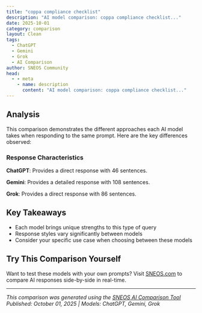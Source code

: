 ```yaml
---
title: "coppa compliance checklist"
description: "AI model comparison: coppa compliance checklist..."
date: 2025-10-01
category: comparison
layout: Clean
tags:
  - ChatGPT
  - Gemini
  - Grok
  - AI Comparison
author: SNEOS Community
head:
  - - meta
    - name: description
      content: "AI model comparison: coppa compliance checklist..."
---
```


<ChatComparison
  title="coppa compliance checklist"
  prompt="coppa compliance checklist"
  :responses='{"ChatGPT": "Certainly! Here is a **COPPA Compliance Checklist** to help ensure your website or online service adheres to the Children\u0027s Online Privacy Protection Act (COPPA):\n\n### COPPA Compliance Checklist\n\n#### 1. **Determine Applicability**\n- Identify if your website or online service is directed to children under 13.\n- Determine if you knowingly collect personal information from children under 13.\n- Verify if your service is covered by COPPA (operators of commercial websites, online services, apps, channels on YouTube, etc.).\n\n#### 2. **Provide Clear Privacy Notice**\n- Post a clear, comprehensive, and easy-to-understand privacy policy on your homepage.\n- Include details about information collected, how it is used, shared, and maintained.\n- Provide contact information for the operator responsible for COPPA compliance.\n- Update your privacy policy regularly and notify users of changes.\n\n#### 3. **Parental Notice and Consent**\n- Notify parents directly about data collection practices before collecting personal information from their children.\n- Use a verifiable parental consent mechanism (options include consent form, credit card, government ID, phone call, video conference).\n- Obtain consent for the collection, use, or disclosure of personal information.\n- Provide parents with the option to review and/or delete their child\u2019s information.\n\n#### 4. **Data Collection Limitations**\n- Collect only what is reasonably necessary to participate in the activity.\n- Avoid collecting personal information unnecessarily.\n- Limit data retention to only as long as necessary.\n\n#### 5. **Provide Parental Rights**\n- Allow parents to review the personal information collected from their children.\n- Provide parents the ability to revoke consent and have the child\u2019s data deleted.\n- Provide a way for parents to refuse further data collection from the child.\n\n#### 6. **Protect Data Security**\n- Implement reasonable procedures to protect the confidentiality, security, and integrity of children\u2019s personal information.\n- Secure transmission of data (use HTTPS, encryption).\n- Limit access to children\u2019s data only to authorized personnel.\n\n#### 7. **Implement Age Screening and Parental Controls**\n- Use age screening methods to determine if a user is under 13.\n- Provide or support parental control features.\n\n#### 8. **Data Sharing and Third Parties**\n- Ensure third-party service providers comply with COPPA if they handle children\u2019s data on your behalf.\n- Have contracts or agreements with third parties limiting the use of children\u2019s data.\n- Disclose all third-party data sharing practices in your privacy policy.\n\n#### 9. **Maintain Records**\n- Keep records of parental consents.\n- Document the steps taken to comply with COPPA.\n- Retain data collection and privacy records for at least 3 years.\n\n#### 10. **Respond to Data Breaches**\n- Have an incident response plan specific to children\u2019s data.\n- Notify parents and regulatory authorities promptly in case of a data breach involving children\u2019s information.\n\n---\n\n### Additional Tips:\n- Stay updated with FTC guidelines and any amendments to COPPA.\n- Train your team on COPPA requirements.\n- Consult legal counsel for tailored compliance assistance.\n\n---\n\nIf you want, I can help you draft specific policies, parental consent forms, or provide detailed guidance on any part of the checklist.", "Gemini": "Okay, let\u0027s break down a COPPA compliance checklist. This is a complex area, so this checklist is a starting point and should be reviewed with legal counsel to ensure full compliance. I\u0027ll cover the key areas, and then provide a more detailed breakdown:\n\n**Key Areas of COPPA Compliance (Quick Checklist)**\n\n* **Determine Applicability:** Does COPPA apply to your website, app, or online service? (See details below).\n* **Privacy Policy:** Is your privacy policy comprehensive, clear, and accessible? Does it specifically address children\u0027s data practices?\n* **Direct Notice:** If you collect personal information from children under 13, do you provide direct notice to parents about your practices?\n* **Verifiable Parental Consent:** Do you obtain verifiable parental consent *before* collecting, using, or disclosing personal information from children under 13 (with limited exceptions)?\n* **Data Minimization:** Do you only collect the personal information that is reasonably necessary for the activity?\n* **Data Security:** Do you maintain reasonable procedures to protect the confidentiality, security, and integrity of the personal information you collect from children?\n* **Data Retention:** Do you retain children\u0027s personal information only for as long as reasonably necessary to fulfill the purpose for which it was collected?\n* **Parental Access and Deletion:** Do you provide parents with the right to review their child\u0027s personal information, delete it, and refuse to permit further collection or use?\n\n**Detailed COPPA Compliance Checklist**\n\n**I. Applicability \u0026 Scope**\n\n* **[ ] Determine if COPPA Applies to Your Website/App/Service:**\n * **[ ] Child-Directed:** Is your website or online service directed to children under 13? (This includes content, advertising, overall design, etc.)\n * **[ ] General Audience with Knowledge of Child Users:** Even if not directed to children, do you *knowingly* collect personal information from children under 13? (e.g., age screening failed, user self-identifies).\n * **[ ] Third-Party Liability:** Even if you *don\u0027t* directly collect information, do you allow third parties (e.g., advertisers, social plugins) to collect personal information on your site and do you have actual knowledge they are collecting from children under 13?\n * **[ ] Hosted Platforms**: Are you a platform hosting content where you are aware that the hosted site is directed at children under 13?\n* **[ ] Define \u0022Personal Information\u0022:** COPPA\u0027s definition is broad. It includes:\n * **[ ] Name (first and last)**\n * **[ ] Address (home or email)**\n * **[ ] Telephone number**\n * **[ ] Social Security number**\n * **[ ] Online contact information (email address, IM identifier, etc.)**\n * **[ ] Screen name or user name (where it functions like online contact information)**\n * **[ ] Photograph, video, or audio**\n * **[ ] Geolocation information sufficient to identify street name and city/town**\n * **[ ] Persistent identifiers (e.g., cookies, IP address) used to recognize a user over time.**\n * **[ ] Any information concerning the child or the parents of that child that the operator collects online from the child and combines with an identifier described above**\n\n**II. Privacy Policy Requirements**\n\n* **[ ] Comprehensive and Clear Privacy Policy:**\n * **[ ] Prominently Displayed Link:** Is there a clear and conspicuous link to your privacy policy on every page where personal information is collected from children?\n * **[ ] Content of the Privacy Policy:** Does it include ALL of the following:\n * **[ ] Operator\u0027s Name and Contact Information:** Clearly state the name, address, telephone number, and email address of all operators collecting or maintaining personal information from children through the site or service.\n * **[ ] Information Collected:** Describe what information is collected from children, how it is collected (e.g., directly from the child, through cookies), and the specific uses of that information.\n * **[ ] Disclosure Practices:** Describe whether you disclose children\u0027s personal information to third parties, and if so, identify the categories of third parties and the purposes for which they use the information.\n * **[ ] Parental Rights:** Explain parents\u0027 rights to review, delete, and prevent further collection or use of their child\u0027s information, and how they can exercise those rights.\n * **[ ] COPPA Compliance Statement:** State that you comply with COPPA.\n* **[ ] Review and Update Regularly:** Is the privacy policy reviewed and updated regularly to reflect current practices?\n\n**III. Direct Notice to Parents**\n\n* **[ ] When Required:** Provided *before* collecting personal information from a child. This is in addition to the general privacy policy.\n* **[ ] Content of the Direct Notice:**\n * **[ ] Operator(s) Information:** Similar to the privacy policy, include the operator\u0027s name, address, telephone number, and email address.\n * **[ ] Information Collected:** Describe the specific information being collected from the child.\n * **[ ] Use of Information:** Explain how the information will be used.\n * **[ ] Disclosure Practices:** Explain if the information will be shared with third parties, and if so, identify the categories of third parties and their uses.\n * **[ ] Parental Rights:** Explain parents\u0027 rights (review, delete, prevent further collection/use) and how to exercise them.\n * **[ ] Consent Mechanism:** Explain the method for obtaining verifiable parental consent.\n* **[ ] Delivery Method:** The notice must be reasonably accessible and understandable. Common methods include:\n * **[ ] Email:** Sending the notice via email to the parent.\n * **[ ] Postal Mail:** Sending the notice via postal mail.\n * **[ ] Prominent Posting:** Posting the notice prominently on the website or online service, combined with email or postal mail.\n\n**IV. Verifiable Parental Consent**\n\n* **[ ] Requirement:** Obtain verifiable parental consent *before* collecting, using, or disclosing personal information from a child under 13, *except* for limited permitted uses (see below).\n* **[ ] Permitted Uses WITHOUT Consent (Limited Exceptions):**\n * **[ ] Support Internal Operations:** Collecting a child\u0027s contact information to respond directly to a one-time request from the child, provided that the information is not used to re-contact the child for other purposes.\n * **[ ] Requesting contact information of a parent:** To get parental consent or to provide parental notice.\n * **[ ] Respond directly more than once to a specific request from the child:** (but the parent must be notified of each additional communication).\n * **[ ] Protect the safety of a child.**\n * **[ ] Protect the security or integrity of the website or online service.**\n * **[ ] Take precautions against liability.**\n* **[ ] Methods of Verifiable Parental Consent (Examples - choose a method appropriate for the risk and type of data collected):**\n * **[ ] Credit Card, Debit Card, or Other Payment Method Verification:** Requiring the parent to provide a credit card, debit card, or other online payment method (subject to a small charge).\n * **[ ] Government-Issued Identification Verification:** Requiring the parent to provide a copy of a government-issued identification (e.g., driver\u0027s license). (Requires strong data security).\n * **[ ] Toll-Free Telephone Number Verification:** Having the parent call a toll-free telephone number staffed by trained personnel.\n * **[ ] Video Conference:** Confirming parent ID through video conference.\n * **[ ] Signed Consent Form:** Having the parent sign a consent form and return it by mail or fax.\n * **[ ] Email Plus Additional Step:** Emailing the parent and then taking further steps to verify identity (e.g., asking for additional information).\n* **[ ] \u0022Knowledgeable Third Party\u0022 Consent:** Reliance on a third party who is expert in parental consent mechanisms.\n* **[ ] Record Keeping:** Maintain records of consent.\n\n**V. Data Minimization**\n\n* **[ ] Collect Only Necessary Information:** Only collect the personal information from children that is reasonably necessary for the activity. Avoid collecting extraneous data.\n* **[ ] Purpose Limitation:** Use the data only for the purpose for which it was collected.\n\n**VI. Data Security**\n\n* **[ ] Reasonable Security Procedures:** Implement and maintain reasonable procedures to protect the confidentiality, security, and integrity of personal information collected from children. This includes:\n * **[ ] Data Encryption:** Encrypting sensitive data in transit and at rest.\n * **[ ] Access Controls:** Limiting access to personal information to authorized personnel only.\n * **[ ] Regular Security Assessments:** Conducting regular security assessments to identify and address vulnerabilities.\n * **[ ] Employee Training:** Training employees on data security best practices and COPPA compliance.\n * **[ ] Incident Response Plan:** Having a plan in place to respond to data breaches or security incidents.\n\n**VII. Data Retention**\n\n* **[ ] Retention Policy:** Implement a data retention policy that limits the amount of time you retain children\u0027s personal information.\n* **[ ] Delete When No Longer Needed:** Delete the information when it is no longer reasonably necessary for the purpose for which it was collected.\n\n**VIII. Parental Access and Control**\n\n* **[ ] Access Rights:** Provide parents with the right to access their child\u0027s personal information.\n* **[ ] Deletion Rights:** Provide parents with the right to have their child\u0027s personal information deleted.\n* **[ ] Opt-Out Rights:** Provide parents with the right to refuse to permit further collection or use of their child\u0027s information.\n* **[ ] Verification of Identity:** Implement procedures to verify the identity of parents requesting access, deletion, or opt-out.\n\n**IX. Additional Considerations**\n\n* **[ ] Third-Party Services:** If you use third-party services (e.g., analytics, advertising), ensure that those services also comply with COPPA. Review their privacy policies and data practices.\n* **[ ] Age Screening:** Implement age screening mechanisms to prevent the collection of personal information from children under 13 without parental consent. However, be aware that relying solely on age screening can be problematic if you have \u0022actual knowledge\u0022 that children are using your service.\n* **[ ] Mobile Apps:** If you have a mobile app, consider the unique privacy challenges posed by mobile devices (e.g., geolocation tracking).\n* **[ ] Review and Update Regularly:** COPPA is subject to interpretation and enforcement actions. Regularly review your compliance program and update it as needed.\n\n**Disclaimer:** This checklist is for informational purposes only and does not constitute legal advice. You should consult with an attorney to ensure your website, app, or online service complies with COPPA and other applicable laws. The FTC\u0027s website (www.ftc.gov) is also a valuable resource.", "Grok": "Creating a **COPPA Compliance Checklist** is essential for businesses or app developers targeting children under 13 years of age in the United States. The **Children\u0027s Online Privacy Protection Act (COPPA)**, enforced by the Federal Trade Commission (FTC), sets strict guidelines for collecting, using, and disclosing personal information from children. Below is a comprehensive checklist to help ensure compliance with COPPA:\n\n---\n\n### **COPPA Compliance Checklist**\n\n#### **1. Determine if COPPA Applies to Your Business**\n- **Target Audience**: Does your website, app, or online service target children under 13, or do you have actual knowledge that you are collecting personal information from children under 13?\n- **General Audience with Child Users**: Even if your service is for a general audience, do you have systems to identify and handle data from users under 13?\n- **Third-Party Involvement**: Do any third-party services integrated into your platform (e.g., analytics tools, ad networks) collect personal information from children?\n\n#### **2. Post a Clear and Comprehensive Privacy Policy**\n- Ensure your privacy policy is easy to find, written in clear language, and accessible to parents.\n- Include the following in your privacy policy:\n - Types of personal information collected from children.\n - How the information is used and disclosed.\n - How parents can review, delete, or refuse further collection of their child\u2019s information.\n - Contact information for inquiries.\n- Link to the privacy policy from every page where personal information is collected.\n- If using third-party services, disclose their involvement and link to their privacy policies.\n\n#### **3. Obtain Verifiable Parental Consent**\n- Before collecting, using, or disclosing personal information from a child under 13, obtain verifiable parental consent using one of these FTC-approved methods:\n - Signed consent form (faxed, scanned, or mailed).\n - Credit/debit card or other online payment system that notifies the account holder.\n - Toll-free number staffed by trained personnel.\n - Video conferencing with trained personnel to confirm consent.\n - Email with a follow-up confirmation (for internal uses of data only, not for disclosure to third parties).\n- For low-risk, internal-use cases, the \u201Cemail plus\u201D method can be used (email with an additional confirmation step).\n- Maintain records of parental consent securely.\n\n#### **4. Limit Data Collection**\n- Collect only the personal information necessary to provide the service or activity.\n- Avoid over-collecting data or retaining it longer than necessary.\n- Define and limit what constitutes \u0022personal information\u0022 (e.g., name, address, email, phone number, geolocation, photos, videos, audio, or persistent identifiers like IP addresses or device IDs).\n\n#### **5. Provide Parental Access and Control**\n- Allow parents to:\n - Review personal information collected from their child.\n - Request deletion of their child\u2019s data.\n - Refuse further collection or use of their child\u2019s information.\n- Provide clear instructions on how parents can exercise these rights.\n- Respond promptly to parental requests.\n\n#### **6. Ensure Data Security**\n- Implement reasonable security procedures to protect children\u2019s personal information from unauthorized access, use, or disclosure.\n- Use encryption, secure storage, and access controls to safeguard data.\n- Limit access to personal information to authorized personnel only.\n- Regularly review and update security measures.\n\n#### **7. Limit Third-Party Data Sharing**\n- Disclose personal information to third parties only if you have parental consent or if the third party is necessary for providing the service (e.g., hosting or analytics).\n- Ensure third-party partners comply with COPPA and have appropriate safeguards in place via contracts or agreements.\n- Avoid sharing persistent identifiers (e.g., IP addresses, device IDs) with third parties for behavioral advertising without parental consent.\n\n#### **8. Avoid Behavioral Advertising Without Consent**\n- Do not engage in behavioral advertising or tracking for children under 13 without verifiable parental consent.\n- If using ad networks or analytics tools, ensure they are COPPA-compliant or disable tracking for child-directed content.\n\n#### **9. Provide Clear Notice Before Data Collection**\n- Before collecting data, provide a clear notice to parents about:\n - What information is being collected.\n - How it will be used.\n - Who it will be shared with.\n- Ensure notices are concise, easy to understand, and not buried in fine print.\n\n#### **10. Train Employees and Vendors**\n- Educate staff and vendors on COPPA requirements and your internal policies for compliance.\n- Ensure anyone handling children\u2019s data understands the importance of protecting privacy and obtaining parental consent.\n\n#### **11. Monitor and Update Compliance Practices**\n- Regularly audit your data collection and storage practices to ensure ongoing compliance with COPPA.\n- Update your privacy policy and practices in response to changes in the law, technology, or your business model.\n- Stay informed about FTC guidance, enforcement actions, and updates to COPPA regulations.\n\n#### **12. Prepare for FTC Enforcement**\n- Be prepared for potential FTC audits or complaints by maintaining detailed records of:\n - Parental consent.\n - Data collection practices.\n - Security measures.\n- Respond promptly to FTC inquiries or investigations.\n- Understand that non-compliance can result in significant fines (up to $50,120 per violation as of 2023, adjusted annually for inflation).\n\n#### **13. Consider Safe Harbor Programs**\n- Join an FTC-approved COPPA Safe Harbor program (e.g., kidSAFE, PRIVO) for additional guidance and certification of compliance.\n- Participation in a Safe Harbor program can provide a framework for compliance and demonstrate good faith efforts.\n\n---\n\n### **Key Definitions Under COPPA**\n- **Personal Information**: Includes name, address, email, phone number, Social Security number, geolocation data, photos, videos, audio recordings, and persistent identifiers (e.g., IP address, device ID) that can be used to identify a child.\n- **Child-Directed Content**: Content specifically designed for children under 13, or content where you have actual knowledge that users are under 13.\n\n### **Additional Tips**\n- Use age-screening mechanisms (e.g., asking for date of birth) to identify users under 13, but ensure they are neutral and don\u2019t encourage false input.\n- If your service is not child-directed but collects data from users under 13 unknowingly, implement processes to delete such data or obtain consent upon discovery.\n- Consult with legal counsel specializing in COPPA to ensure full compliance, especially if operating internationally or in multiple states.\n\nBy following this checklist, you can minimize the risk of non-compliance with COPPA and protect the privacy of children using your services. Let me know if you\u0027d like a deeper dive into any specific aspect of COPPA!"}' 
  published-date="19:17"
/>

## Analysis

This comparison demonstrates the different approaches each AI model takes when responding to the same prompt. Here are the key differences observed:

### Response Characteristics

**ChatGPT**: Provides a direct response with 46 sentences. 

**Gemini**: Provides a detailed response with 108 sentences. 

**Grok**: Provides a direct response with 86 sentences. 

## Key Takeaways

- Each model brings unique strengths to this type of query
- Response styles vary significantly between models
- Consider your specific use case when choosing between these models

## Try This Comparison Yourself

Want to test these models with your own prompts? Visit [SNEOS.com](https://sneos.com) to compare AI responses side-by-side in real-time.

---

*This comparison was generated using the [SNEOS AI Comparison Tool](https://sneos.com)*
*Published: October 01, 2025 | Models: ChatGPT, Gemini, Grok*
